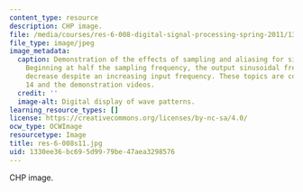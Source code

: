 ```yaml
---
content_type: resource
description: CHP image.
file: /media/courses/res-6-008-digital-signal-processing-spring-2011/1330ee36bc695d9979be47aea3298576_res-6-008s11.jpg
file_type: image/jpeg
image_metadata:
  caption: Demonstration of the effects of sampling and aliasing for sinusoidal frequencies.
    Beginning at half the sampling frequency, the output sinusoidal frequency will
    decrease despite an increasing input frequency. These topics are covered in lecture
    14 and the demonstration videos.
  credit: ''
  image-alt: Digital display of wave patterns.
learning_resource_types: []
license: https://creativecommons.org/licenses/by-nc-sa/4.0/
ocw_type: OCWImage
resourcetype: Image
title: res-6-008s11.jpg
uid: 1330ee36-bc69-5d99-79be-47aea3298576
---
```

CHP image.